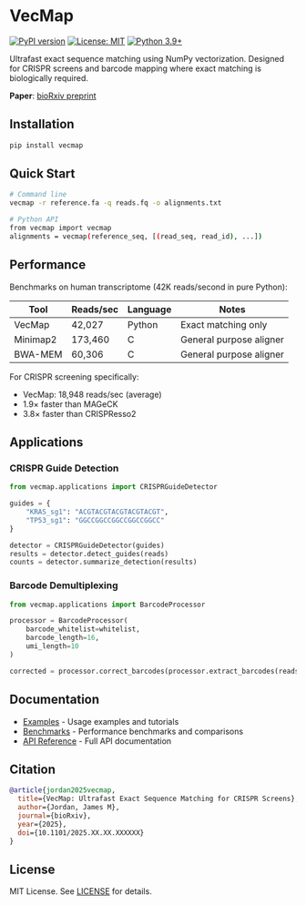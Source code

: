# VecMap

[![PyPI version](https://badge.fury.io/py/vecmap.svg)](https://badge.fury.io/py/vecmap)
[![License: MIT](https://img.shields.io/badge/License-MIT-yellow.svg)](https://opensource.org/licenses/MIT)
[![Python 3.9+](https://img.shields.io/badge/python-3.9+-blue.svg)](https://www.python.org/downloads/)

Ultrafast exact sequence matching using NumPy vectorization. Designed for CRISPR screens and barcode mapping where exact matching is biologically required.

**Paper**: [bioRxiv preprint](https://doi.org/10.1101/2025.XX.XX.XXXXXX)

## Installation

```bash
pip install vecmap
```

## Quick Start

```bash
# Command line
vecmap -r reference.fa -q reads.fq -o alignments.txt

# Python API
from vecmap import vecmap
alignments = vecmap(reference_seq, [(read_seq, read_id), ...])
```

## Performance

Benchmarks on human transcriptome (42K reads/second in pure Python):

| Tool | Reads/sec | Language | Notes |
|------|-----------|----------|-------|
| VecMap | 42,027 | Python | Exact matching only |
| Minimap2 | 173,460 | C | General purpose aligner |
| BWA-MEM | 60,306 | C | General purpose aligner |

For CRISPR screening specifically:
- VecMap: 18,948 reads/sec (average)
- 1.9× faster than MAGeCK
- 3.8× faster than CRISPResso2

## Applications

### CRISPR Guide Detection

```python
from vecmap.applications import CRISPRGuideDetector

guides = {
    "KRAS_sg1": "ACGTACGTACGTACGTACGT",
    "TP53_sg1": "GGCCGGCCGGCCGGCCGGCC"
}

detector = CRISPRGuideDetector(guides)
results = detector.detect_guides(reads)
counts = detector.summarize_detection(results)
```

### Barcode Demultiplexing

```python
from vecmap.applications import BarcodeProcessor

processor = BarcodeProcessor(
    barcode_whitelist=whitelist,
    barcode_length=16,
    umi_length=10
)

corrected = processor.correct_barcodes(processor.extract_barcodes(reads))
```

## Documentation

- [Examples](examples/) - Usage examples and tutorials
- [Benchmarks](benchmarks/) - Performance benchmarks and comparisons
- [API Reference](https://vecmap.readthedocs.io) - Full API documentation

## Citation

```bibtex
@article{jordan2025vecmap,
  title={VecMap: Ultrafast Exact Sequence Matching for CRISPR Screens},
  author={Jordan, James M},
  journal={bioRxiv},
  year={2025},
  doi={10.1101/2025.XX.XX.XXXXXX}
}
```

## License

MIT License. See [LICENSE](LICENSE) for details.

